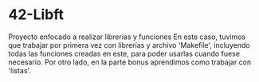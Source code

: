 # 42-Libft
Proyecto enfocado a realizar librerías y funciones 
En este caso, tuvimos que trabajar por primera vez con librerías y archivo 'Makefile', incluyendo todas las funciones creadas en este, para poder usarlas cuando fuese necesario. Por otro lado, en la parte bonus aprendimos como trabajar con 'listas'. 
